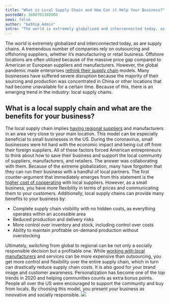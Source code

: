 ```yaml
---
title: "What is Local Supply Chain and How Can it Help Your Business?"
postedAt: 1608701392000
news: false
author: "GoShip Admin"
intro: "The world is extremely globalized and interconnected today, as are supply chains. A tremendous number of companies rely on outsourcing and offshoring suppliers, whether it’s manufacturing or retail business. Offshore locations are often utilized because of the massive price gap compared to American or European suppliers and manufacturers. However, the global pandemic made enterprises rethink their supply chain models. Many businesses have suffered severe disruption because the majority of their sourcing and"
---
```

The world is extremely globalized and interconnected today, as are supply chains. A tremendous number of companies rely on outsourcing and offshoring suppliers, whether it’s manufacturing or retail business. Offshore locations are often utilized because of the massive price gap compared to American or European suppliers and manufacturers. However, the global pandemic made enterprises [rethink their supply chain](https://www.goship.com/blog/2021-outlook-small-business-trends/) models. Many businesses have suffered severe disruption because the majority of their sourcing and production was concentrated in China or other locations that had become unavailable for a certain time. Because of this, there is an emerging trend in the industry: local supply chains.

What is a local supply chain and what are the benefits for your business?
-------------------------------------------------------------------------

The local supply chain implies [having regional suppliers](https://www.forbes.com/sites/jwebb/2017/02/28/how-to-build-a-local-supply-chain-six-tips-to-survive-in-a-protectionist-world/?sh=370089902f9b) and manufacturers in an area very close to your main location. This model can be especially beneficial to small businesses in the US. During the coronavirus, small businesses were hit hard with the economic impact and being cut off from their foreign suppliers. All of these factors forced American entrepreneurs to think about how to save their business and support the local community of suppliers, manufacturers, and retailers. The answer was collaborating with them. Because of the extreme globalization, many have forgotten that they can run their business with a handful of local partners. The first counter-argument that immediately emerges from this statement is the [higher cost of cooperating](https://www.goship.com/blog/3-tips-for-transportation-budgeting-in-2021/) with local suppliers. However, as a small business, you have more flexibility in terms of prices and communicating them to your customers. Additionally, local supply chains can provide many benefits to your business by:

*   Complete supply chain visibility with no hidden costs, as everything operates within an accessible area
*   Reduced production and delivery risks
*   More control over inventory and stock, including control over costs
*   Ability to maintain profitable on-demand production without overstocking

Ultimately, switching from global to regional can be not only a socially responsible decision but a profitable one. While [working with local manufacturers](https://www.goship.com/blog/manufacturing-challenges-in-business-and-shipping/) and services can be more expensive than outsourcing, you get more control and flexibility over the entire supply chain, which in turn can drastically reduce supply chain costs. It is also good for your brand image and customer awareness. Personalization has become one of the top trends in 2020 and helping communities counts as extra bonus points. People all over the US were encouraged to support the community and buy from locals. By choosing this model, you present your business as innovative and socially responsible. [![](https://www.goship.com/wp-content/uploads/2021/02/1ace89b4-fe28-40ff-a2a7-4cddc60fc9ec.png)](https://www.goship.com/)
